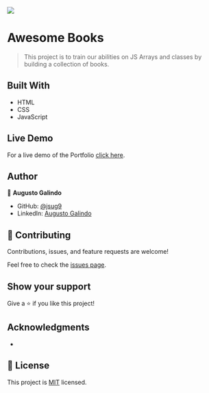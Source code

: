 ![](https://img.shields.io/badge/Microverse-blueviolet)

# Awesome Books

> This project is to train our abilities on JS Arrays and classes by building a collection of books.

## Built With

- HTML
- CSS
- JavaScript

## Live Demo

For a live demo of the Portfolio [click here](https://jsug9.github.io/).

## Author

👤 **Augusto Galindo**

- GitHub: [@jsug9](https://github.com/jsug9)
- LinkedIn: [Augusto Galindo](https://www.linkedin.com/in/augustogalindo/)

## 🤝 Contributing

Contributions, issues, and feature requests are welcome!

Feel free to check the [issues page](https://github.com/jsug9/Project/issues).

## Show your support

Give a ⭐️ if you like this project!

## Acknowledgments

- 

## 📝 License

This project is [MIT](./MIT.md) licensed.